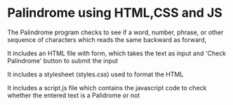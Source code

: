 # Palindrome using HTML,CSS and JS
The Palindrome program checks to see if a word, number, phrase, or other sequence of characters which reads the same backward as forward, 

It includes an HTML file with form, which takes the text as input and 'Check Palindrome' button to submit the input

It includes a stylesheet (styles.css) used to format the HTML

It includes a script.js file which contains the javascript code to check whether the entered text is a Palidrome or not
